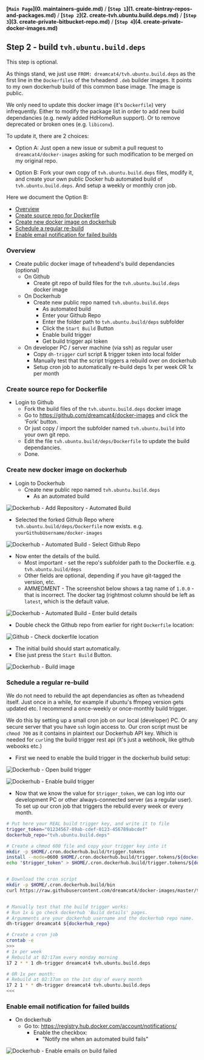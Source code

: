 **[`Main Page`](0. maintainers-guide.md)** / **[`Step 1`](1. create-bintray-repos-and-packages.md)** / **[`Step 2`](2. create-tvh.ubuntu.build.deps.md)** / **[`Step 3`](3. create-private-bitbucket-repo.md)** / **[`Step 4`](4. create-private-docker-images.md)**

## Step 2 - build `tvh.ubuntu.build.deps`

This step is optional.

As things stand, we just use `FROM: dreamcat4/tvh.ubuntu.build.deps` as the first line in the `Dockerfiles` of the tvheadend `.deb` builder images. It points to my own dockerhub build of this common base image. The image is public.

We only need to update this docker image (it's `Dockerfile`) very infrequently. Either to modify the package list in order to add new build dependancies (e.g. newly added HdHomeRun support). Or to remove deprecated or broken ones (e.g. `libiconv`).

To update it, there are 2 choices:

* Option A: Just open a new issue or submit a pull request to `dreamcat4/docker-images` asking for such modification to be merged on my original repo.

* Option B: Fork your own copy of `tvh.ubuntu.build.deps` files, modify it, and create your own public Docker hub automated build of `tvh.ubuntu.build.deps`. And setup a weekly or monthly cron job.

Here we document the Option B:

<!-- START doctoc generated TOC please keep comment here to allow auto update -->
<!-- DON'T EDIT THIS SECTION, INSTEAD RE-RUN doctoc TO UPDATE -->
 

- [Overview](#overview)
- [Create source repo for Dockerfile](#create-source-repo-for-dockerfile)
- [Create new docker image on dockerhub](#create-new-docker-image-on-dockerhub)
- [Schedule a regular re-build](#schedule-a-regular-re-build)
- [Enable email notification for failed builds](#enable-email-notification-for-failed-builds)

<!-- END doctoc generated TOC please keep comment here to allow auto update -->

### Overview

* Create public docker image of tvheadend's build dependancies (optional)
  * On Github
    * Create git repo of build files for the `tvh.ubuntu.build.deps` docker image
  * On Dockerhub
    * Create new public repo named `tvh.ubuntu.build.deps`
      * As automated build
      * Enter your Github Repo
      * Enter the folder path to `tvh.ubuntu.build/deps` subfolder
      * Click the `Start Build` Button
      * Enable build trigger
      * Get build trigger api token
  * On developer PC / server machine (via ssh) as regular user
    * Copy `dh-trigger` curl script & trigger token into local folder
    * Manually test that the script triggers a rebuild over on dockerhub
    * Setup cron job to automatically re-build deps 1x per week OR 1x per month

### Create source repo for Dockerfile

* Login to Github
  * Fork the build files of the `tvh.ubuntu.build.deps` docker image
  * Go to https://github.com/dreamcat4/docker-images and click the 'Fork' button.
  * Or just copy / import the subfolder named `tvh.ubuntu.build` into your own git repo.
  * Edit the file `tvh.ubuntu.build/deps/Dockerfile` to update the build dependancies.
  * Done.

### Create new docker image on dockerhub

* Login to Dockerhub
  * Create new public repo named `tvh.ubuntu.build.deps`
    * As an automated build

![Dockerhub - Add Repository - Automated Build](_img/dh-add-repo-auto-build.png)

* Selected the forked Github Repo where `tvh.ubuntu.build/deps/Dockerfile` now exists. e.g. `yourGithubUsername/docker-images`

![Dockerhub - Automated Build - Select Github Repo](_img/dh-ab-select-github-repo.png)

* Now enter the details of the build.
  * Most important - set the repo's subfolder path to the Dockerfile. e.g. `tvh.ubuntu.build/deps`
  * Other fields are optional, depending if you have git-tagged the version, etc.
  * AMMEDMENT - The screenshot below shows a tag name of `1.0.0` - that is incorrect. The docker tag (rightmost column should be left as `latest`, which is the default value.

![Dockerhub - Automated Build - Enter build details](_img/dh-add-tag-auto-build.png)

  * Double check the Github repo from earlier for right `Dockerfile` location:

![Github - Check dockerfile location](_img/gh-dockerfile-location.png)

* The initial build should start automatically.
* Else just press the `Start Build` Button.

![Dockerhub - Build image](_img/dh-build-image.png)

### Schedule a regular re-build

We do not need to rebuild the apt dependancies as often as tvheadend itself. Just once in a while, for example if ubuntu's ffmpeg version gets updated etc. I recommend a once-weekly or once-monthly build trigger.

We do this by setting up a small cron job on our local (developer) PC. Or any secure server that you have `ssh` login access to. Our cron script must be `chmod 700` as it contains in plaintext our Dockerhub API key. Which is needed for `curl`ing the build trigger rest api (it's just a webhook, like github webooks etc.)

* First we need to enable the build trigger in the dockerhub build setup:

![Dockerhub - Open build trigger](_img/dh-open-build-trigger.png)

![Dockerhub - Enable build trigger](_img/dh-enable-build-trigger.png)

* Now that we know the value for `$trigger_token`, we can log into our development PC or other always-connected server (as a regular user). To set up our cron job that triggers the rebuild every week or every month.

```sh
# Put here your REAL build trigger key, and write it to file
trigger_token="01234567-89ab-cdef-0123-456789abcdef"
dockerhub_repo="tvh.ubuntu.build.deps"

# Create a chmod 600 file and copy your trigger key into it
mkdir -p $HOME/.cron.dockerhub.build/trigger.tokens
install --mode=0600 $HOME/.cron.dockerhub.build/trigger.tokens/${dockerhub_repo}
echo "$trigger_token" > $HOME/.cron.dockerhub.build/trigger.tokens/${dockerhub_repo}


# Download the cron script
mkdir -p $HOME/.cron.dockerhub.build/bin
curl https://raw.githubusercontent.com/dreamcat4/docker-images/master/tvh.ubuntu.build/dh-trigger -o $HOME/.cron.dockerhub.build/bin/dh-trigger


# Manually test that the build trigger works:
# Run 1x & go check dockerhub 'Build details' pages.
# Argumments are your dockerhub username and the dockerhub repo name.
dh-trigger dreamcat4 ${dockerhub_repo}

# Create a cron job
crontab -e
>>>
# 1x per week
# Rebuild at 02:17am every monday morning
17 2 * * 1 dh-trigger dreamcat4 tvh.ubuntu.build.deps

# OR 1x per month:
# Rebuild at 02:17am on the 1st day of every month
17 2 1 * * dh-trigger dreamcat4 tvh.ubuntu.build.deps
<<<
```

### Enable email notification for failed builds

* On dockerhub
  * Go to: https://registry.hub.docker.com/account/notifications/
    * Enable the checkbox:
      * "Notify me when an automated build fails"

![Dockerhub - Enable emails on build failed](_img/dh-enable-emails-on-build-failed.png)



